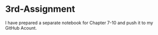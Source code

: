 # 3rd-Assignment
I have prepared a separate notebook for Chapter 7-10 and push it to my GitHub Acount.

